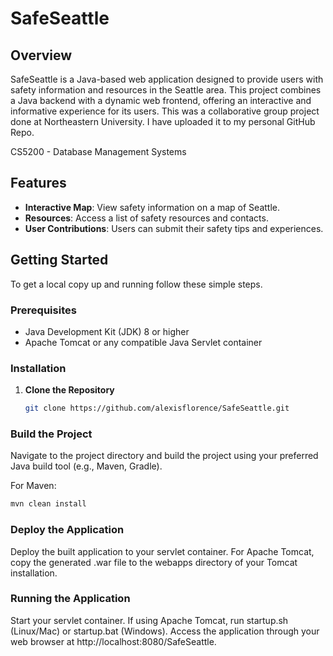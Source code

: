 # SafeSeattle

## Overview
SafeSeattle is a Java-based web application designed to provide users with safety information and resources in the Seattle area. This project combines a Java backend with a dynamic web frontend, offering an interactive and informative experience for its users. This was a collaborative group project done at Northeastern University. I have uploaded it to my personal GitHub Repo. 

CS5200 - Database Management Systems

## Features

- **Interactive Map**: View safety information on a map of Seattle.
- **Resources**: Access a list of safety resources and contacts.
- **User Contributions**: Users can submit their safety tips and experiences.

## Getting Started

To get a local copy up and running follow these simple steps.

### Prerequisites

- Java Development Kit (JDK) 8 or higher
- Apache Tomcat or any compatible Java Servlet container

### Installation

1. **Clone the Repository**

   ```sh
   git clone https://github.com/alexisflorence/SafeSeattle.git

### Build the Project

Navigate to the project directory and build the project using your preferred Java build tool (e.g., Maven, Gradle).

For Maven:
```sh
mvn clean install
```

### Deploy the Application

Deploy the built application to your servlet container. For Apache Tomcat, copy the generated .war file to the webapps directory of your Tomcat installation.

### Running the Application
Start your servlet container. If using Apache Tomcat, run startup.sh (Linux/Mac) or startup.bat (Windows).
Access the application through your web browser at http://localhost:8080/SafeSeattle.

